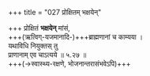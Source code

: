 +++
title = "027 प्रोक्षितम् भक्षयेन्"

+++
प्रोक्षितं **भक्षयेन्** मांसं,  
+++(ऋत्विग्-यजमानादि-)+++ब्राह्मणानां च काम्यया ।  
यथाविधि नियुक्तस् तु  
प्राणानाम् एव चाऽत्यये  ॥ ५.२७ ॥  
+++(→स्वास्थ्य-रक्षणे, भोजनान्तरासंभवेऽपि)+++